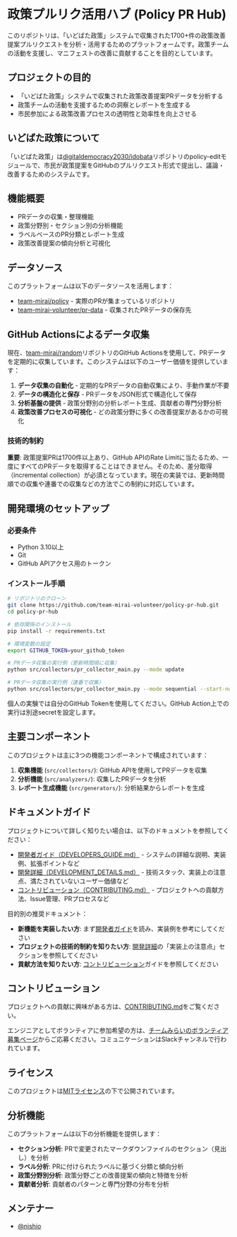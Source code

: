 # 政策プルリク活用ハブ (Policy PR Hub)

このリポジトリは、「いどばた政策」システムで収集された1700+件の政策改善提案プルリクエストを分析・活用するためのプラットフォームです。政策チームの活動を支援し、マニフェストの改善に貢献することを目的としています。

## プロジェクトの目的

- 「いどばた政策」システムで収集された政策改善提案PRデータを分析する
- 政策チームの活動を支援するための洞察とレポートを生成する
- 市民参加による政策改善プロセスの透明性と効率性を向上させる

## いどばた政策について

「いどばた政策」は[digitaldemocracy2030/idobata](https://github.com/digitaldemocracy2030/idobata)リポジトリのpolicy-editモジュールで、市民が政策提案をGitHubのプルリクエスト形式で提出し、議論・改善するためのシステムです。

## 機能概要

- PRデータの収集・整理機能
- 政策分野別・セクション別の分析機能
- ラベルベースのPR分類とレポート生成
- 政策改善提案の傾向分析と可視化

## データソース

このプラットフォームは以下のデータソースを活用します：

- [team-mirai/policy](https://github.com/team-mirai/policy) - 実際のPRが集まっているリポジトリ
- [team-mirai-volunteer/pr-data](https://github.com/team-mirai-volunteer/pr-data) - 収集されたPRデータの保存先

## GitHub Actionsによるデータ収集

現在、[team-mirai/random](https://github.com/team-mirai/random)リポジトリのGitHub Actionsを使用して、PRデータを定期的に収集しています。このシステムは以下のユーザー価値を提供しています：

1. **データ収集の自動化** - 定期的なPRデータの自動収集により、手動作業が不要
2. **データの構造化と保存** - PRデータをJSON形式で構造化して保存
3. **分析基盤の提供** - 政策分野別の分析レポート生成、貢献者の専門分野分析
4. **政策改善プロセスの可視化** - どの政策分野に多くの改善提案があるかの可視化

### 技術的制約

**重要**: 政策提案PRは1700件以上あり、GitHub APIのRate Limitに当たるため、一度にすべてのPRデータを取得することはできません。そのため、差分取得（incremental collection）が必須となっています。現在の実装では、更新時間順での収集や連番での収集などの方法でこの制約に対応しています。

## 開発環境のセットアップ

### 必要条件

- Python 3.10以上
- Git
- GitHub APIアクセス用のトークン

### インストール手順

```bash
# リポジトリのクローン
git clone https://github.com/team-mirai-volunteer/policy-pr-hub.git
cd policy-pr-hub

# 依存関係のインストール
pip install -r requirements.txt

# 環境変数の設定
export GITHUB_TOKEN=your_github_token

# PRデータ収集の実行例（更新時間順に収集）
python src/collectors/pr_collector_main.py --mode update

# PRデータ収集の実行例（連番で収集）
python src/collectors/pr_collector_main.py --mode sequential --start-number 1 --end-number 100
```

個人の実験では自分のGitHub Tokenを使用してください。GitHub Action上での実行は別途secretを設定します。

## 主要コンポーネント

このプロジェクトは主に3つの機能コンポーネントで構成されています：

1. **収集機能** (`src/collectors/`): GitHub APIを使用してPRデータを収集
2. **分析機能** (`src/analyzers/`): 収集したPRデータを分析
3. **レポート生成機能** (`src/generators/`): 分析結果からレポートを生成

## ドキュメントガイド

プロジェクトについて詳しく知りたい場合は、以下のドキュメントを参照してください：

- [開発者ガイド（DEVELOPERS_GUIDE.md）](./DEVELOPERS_GUIDE.md) - システムの詳細な説明、実装例、拡張ポイントなど
- [開発詳細（DEVELOPMENT_DETAILS.md）](./DEVELOPMENT_DETAILS.md) - 技術スタック、実装上の注意点、満たされていないユーザー価値など
- [コントリビューション（CONTRIBUTING.md）](./CONTRIBUTING.md) - プロジェクトへの貢献方法、Issue管理、PRプロセスなど

目的別の推奨ドキュメント：
- **新機能を実装したい方**: まず[開発者ガイド](./DEVELOPERS_GUIDE.md)を読み、実装例を参考にしてください
- **プロジェクトの技術的制約を知りたい方**: [開発詳細](./DEVELOPMENT_DETAILS.md)の「実装上の注意点」セクションを参照してください
- **貢献方法を知りたい方**: [コントリビューション](./CONTRIBUTING.md)ガイドを参照してください

## コントリビューション

プロジェクトへの貢献に興味がある方は、[CONTRIBUTING.md](./CONTRIBUTING.md)をご覧ください。

エンジニアとしてボランティアに参加希望の方は、[チームみらいのボランティア募集ページ](https://team-mir.ai/#volunteer)からご応募ください。コミュニケーションはSlackチャンネルで行われています。

## ライセンス

このプロジェクトは[MITライセンス](./LICENSE)の下で公開されています。

## 分析機能

このプラットフォームは以下の分析機能を提供します：

- **セクション分析**: PRで変更されたマークダウンファイルのセクション（見出し）を分析
- **ラベル分析**: PRに付けられたラベルに基づく分類と傾向分析
- **政策分野別分析**: 政策分野ごとの改善提案の傾向と特徴を分析
- **貢献者分析**: 貢献者のパターンと専門分野の分布を分析

## メンテナー

- [@nishio](https://github.com/nishio)
